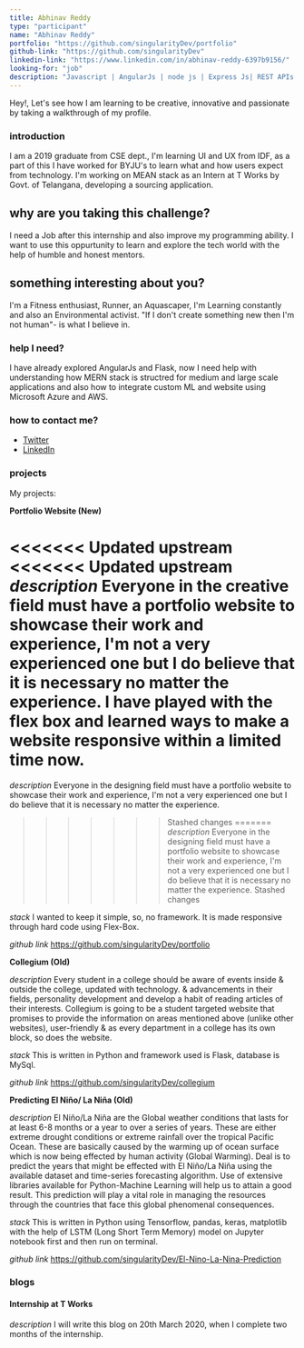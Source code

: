 ```yaml
---
title: Abhinav Reddy
type: "participant"
name: "Abhinav Reddy"
portfolio: "https://github.com/singularityDev/portfolio"
github-link: "https://github.com/singularityDev"
linkedin-link: "https://www.linkedin.com/in/abhinav-reddy-6397b9156/"
looking-for: "job"
description: "Javascript | AngularJs | node js | Express Js| REST APIs | Python | Flask"
---
```


Hey!, Let's see how I am learning to be creative, innovative and passionate by taking a walkthrough of my profile.

### introduction

I am a 2019 graduate from CSE dept., I'm learning UI and UX from IDF, as a part of this I have worked for BYJU's to learn what and how users expect from technology. I'm working on MEAN stack as an Intern at T Works by Govt. of Telangana, developing a sourcing application.

## why are you taking this challenge?

I need a Job after this internship and also improve my programming ability.
I want to use this oppurtunity to learn and explore the tech world with the help of humble and honest mentors.

## something interesting about you?

I'm a Fitness enthusiast, Runner, an Aquascaper, I'm Learning constantly and also an Environmental activist.
"If I don't create something new then I'm not human"- is what I believe in.

### help I need?

I have already explored AngularJs and Flask, now I need help with understanding how MERN stack is structred for medium and large scale applications and also how to integrate custom ML and website using Microsoft Azure and AWS.

### how to contact me?

- [Twitter](https://twitter.com/Abhinav_Reddy7)
- [LinkedIn](https://www.linkedin.com/in/abhinav-reddy-6397b9156/)

### projects

My projects:

**Portfolio Website (New)**

<<<<<<< Updated upstream
<<<<<<< Updated upstream
_description_ Everyone in the creative field must have a portfolio website to showcase their work and experience, I'm not a very experienced one but I do believe that it is necessary no matter the experience. I have played with the flex box and learned ways to make a website responsive within a limited time now.
=======
_description_ Everyone in the designing field must have a portfolio website to showcase their work and experience, I'm not a very experienced one but I do believe that it is necessary no matter the experience.
>>>>>>> Stashed changes
=======
_description_ Everyone in the designing field must have a portfolio website to showcase their work and experience, I'm not a very experienced one but I do believe that it is necessary no matter the experience.
>>>>>>> Stashed changes

_stack_ I wanted to keep it simple, so, no framework. It is made responsive through hard code using Flex-Box.

_github link_ https://github.com/singularityDev/portfolio

**Collegium (Old)**

_description_ Every student in a college should be aware of events inside & outside the college, updated with technology. & advancements in their fields, personality development and develop a habit of reading articles of their interests. Collegium is going to be a student targeted website that promises to provide the information on areas mentioned above (unlike other websites), user-friendly & as every department in a college has its own block, so does the website.

_stack_ This is written in Python and framework used is Flask, database is MySql.

_github link_ https://github.com/singularityDev/collegium

**Predicting El Niño/ La Niña (Old)**

_description_ El Niño/La Niña are the Global weather conditions that lasts for at least 6-8 months or a year to over a series of years. These are either extreme drought conditions or extreme rainfall over the tropical Pacific Ocean. These are basically caused by the warming up of ocean surface which is now being effected by human activity (Global Warming). Deal is to predict the years that might be effected with El Niño/La Niña using the available dataset and time-series forecasting algorithm. Use of extensive libraries available for Python-Machine Learning will help us to attain a good result. This prediction will play a vital role in managing the resources through the countries that face this global phenomenal consequences.

_stack_ This is written in Python using Tensorflow, pandas, keras, matplotlib with the help of LSTM (Long Short Term Memory) model on Jupyter notebook first and then run on terminal.

_github link_ https://github.com/singularityDev/El-Nino-La-Nina-Prediction

### blogs

#### Internship at T Works

_description_ I will write this blog on 20th March 2020, when I complete two months of the internship.
